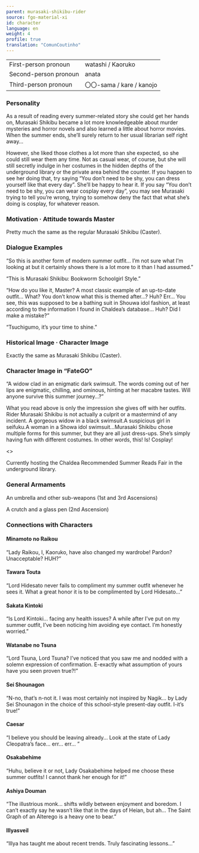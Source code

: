 ```yaml
---
parent: murasaki-shikibu-rider
source: fgo-material-xi
id: character
language: en
weight: 4
profile: true
translation: "ComunCoutinho"
---
```


<table>
  <tr><td>First-person pronoun</td><td>watashi / Kaoruko</td></tr>
  <tr><td>Second-person pronoun</td><td>anata</td></tr>
  <tr><td>Third-person pronoun</td><td>〇〇-sama / kare / kanojo</td></tr>
</table>

### Personality

As a result of reading every summer-related story she could get her hands on, Murasaki Shikibu became a lot more knowledgeable about murder mysteries and horror novels and also learned a little about horror movies. When the summer ends, she’ll surely return to her usual librarian self right away…

However, she liked those clothes a lot more than she expected, so she could still wear them any time. Not as casual wear, of course, but she will still secretly indulge in her costumes in the hidden depths of the underground library or the private area behind the counter. If you happen to see her doing that, try saying “You don’t need to be shy, you can dress yourself like that every day”. She’ll be happy to hear it. If you say “You don’t need to be shy, you can wear cosplay every day”, you may see Murasaki trying to tell you’re wrong, trying to somehow deny the fact that what she’s doing is cosplay, for whatever reason.

### Motivation · Attitude towards Master

Pretty much the same as the regular Murasaki Shikibu (Caster).

### Dialogue Examples

“So this is another form of modern summer outfit… I’m not sure what I’m looking at but it certainly shows there is a lot more to it than I had assumed.”

“This is Murasaki Shikibu: Bookworm Schoolgirl Style.”

“How do you like it, Master? A most classic example of an up-to-date outfit… What? You don’t know what this is themed after…? Huh? Err… You see, this was supposed to be a bathing suit in Shouwa idol fashion, at least according to the information I found in Chaldea’s database… Huh? Did I make a mistake?”

“Tsuchigumo, it’s your time to shine.”

### Historical Image · Character Image

Exactly the same as Murasaki Shikibu (Caster).

### Character Image in “FateGO”

“A widow clad in an enigmatic dark swimsuit. The words coming out of her lips are enigmatic, chilling, and ominous, hinting at her macabre tastes. Will anyone survive this summer journey…?”

What you read above is only the impression she gives off with her outfits. Rider Murasaki Shikibu is not actually a culprit or a mastermind of any incident. A gorgeous widow in a black swimsuit.A suspicious girl in seifuku.A woman in a Showa idol swimsuit…Murasaki Shikibu chose multiple forms for this summer, but they are all just dress-ups. She’s simply having fun with different costumes. In other words, this! Is! Cosplay!

<>

Currently hosting the Chaldea Recommended Summer Reads Fair in the underground library.

### General Armaments

An umbrella and other sub-weapons (1st and 3rd Ascensions)

A crutch and a glass pen (2nd Ascension)

### Connections with Characters

#### Minamoto no Raikou

“Lady Raikou, I, Kaoruko, have also changed my wardrobe! Pardon? Unacceptable? HUH?”

#### Tawara Touta

“Lord Hidesato never fails to compliment my summer outfit whenever he sees it. What a great honor it is to be complimented by Lord Hidesato…”

#### Sakata Kintoki

“Is Lord Kintoki… facing any health issues? A while after I’ve put on my summer outfit, I’ve been noticing him avoiding eye contact. I’m honestly worried.”

#### Watanabe no Tsuna

“Lord Tsuna, Lord Tsuna? I’ve noticed that you saw me and nodded with a solemn expression of confirmation. E-exactly what assumption of yours have you seen proven true?!”

#### Sei Shounagon

“N-no, that’s n-not it. I was most certainly not inspired by Nagik… by Lady Sei Shounagon in the choice of this school-style present-day outfit. I-it’s true!”

#### Caesar

“I believe you should be leaving already… Look at the state of Lady Cleopatra’s face… err… err… ”

#### Osakabehime

“Huhu, believe it or not, Lady Osakabehime helped me choose these summer outfits! I cannot thank her enough for it!”

#### Ashiya Douman

“The illustrious monk… shifts wildly between enjoyment and boredom. I can’t exactly say he wasn’t like that in the days of Heian, but ah… The Saint Graph of an Alterego is a heavy one to bear.”

#### Illyasveil

“Illya has taught me about recent trends. Truly fascinating lessons…”

